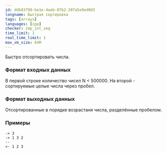 ```yaml
---
id: ddb83798-be1e-4aeb-87b2-207a5e9ed0d3
longname: Быстрая сортировка
tags: [arrays]
languages: [cpp]
checker: cmp_int_seq
time_limit: 1
real_time_limit: 1
max_vm_size: 64M
---
```



Быстро отсортировать числа.

### Формат входных данных

В первой строке количество чисел N < 500000.
На второй - сортируемые целые числа через пробел.

### Формат выходных данных

Отсортированные в порядке возрастаня числа, разделённые пробелом.

### Примеры

```
-> 3
-> 1 3 2
--
<- 1 2 3
```
